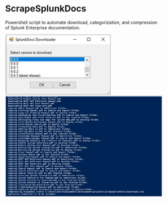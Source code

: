 # ScrapeSplunkDocs
Powershell script to automate download, categorization, and compression of Splunk Enterprise documentation.

![alt tag](https://github.com/dstaulcu/ScrapeSplunkDocs/blob/master/screenshot1.jpg)
![alt tag](https://github.com/dstaulcu/ScrapeSplunkDocs/blob/master/screenshot.JPG)

